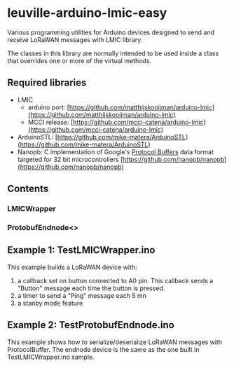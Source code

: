 # leuville-arduino-lmic-easy
Various programming utilities for Arduino devices designed to send and receive LoRaWAN messages with LMIC library.

The classes in this library are normally intended to be used inside a class that overrides one or more of the virtual methods.

## Required libraries


 - LMIC
	 - arduino port: [https://github.com/matthijskooijman/arduino-lmic](https://github.com/matthijskooijman/arduino-lmic)
	 - MCCI release: [https://github.com/mcci-catena/arduino-lmic](https://github.com/mcci-catena/arduino-lmic)
 - ArduinoSTL: [https://github.com/mike-matera/ArduinoSTL](https://github.com/mike-matera/ArduinoSTL)
 - Nanopb: C implementation of Google's [Protocol Buffers](http://code.google.com/apis/protocolbuffers/) data format targeted for 32 bit microcontrollers [https://github.com/nanopb/nanopb](https://github.com/nanopb/nanopb)

## Contents

### LMICWrapper


### ProtobufEndnode<>

 
## Example 1: TestLMICWrapper.ino
This example builds a LoRaWAN device with:

 1. a callback set on button connected to A0 pin. This callback sends a "Button" message each time the button is pressed.
 2. a timer to send a "Ping" message each 5 mn
 3. a stanby mode feature

 ## Example 2: TestProtobufEndnode.ino
This example shows how to serialize/deserialize LoRaWAN messages with ProtocolBuffer.
The endnode device is the same as the one built in TestLMICWrapper.ino sample.

 
<!--stackedit_data:
eyJoaXN0b3J5IjpbMTc2MjAxNzcyMSwtMTczODc0NzM5NiwtNT
M1MzYxOTA0XX0=
-->